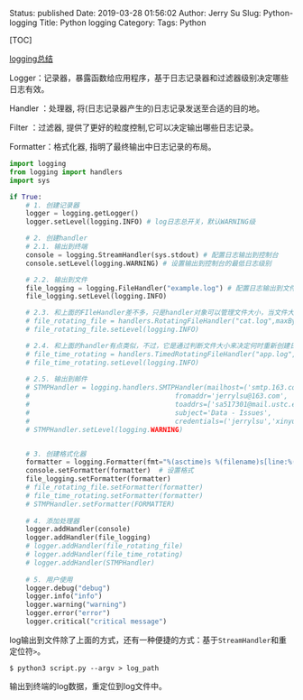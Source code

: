 Status: published
Date: 2019-03-28 01:56:02
Author: Jerry Su
Slug: Python-logging
Title: Python logging
Category: 
Tags: Python

[TOC]

[logging总结](https://juejin.im/post/5bc2bd3a5188255c94465d31)

Logger：记录器，暴露函数给应用程序，基于日志记录器和过滤器级别决定哪些日志有效。

Handler ：处理器, 将(日志记录器产生的)日志记录发送至合适的目的地。

Filter ：过滤器, 提供了更好的粒度控制,它可以决定输出哪些日志记录。

Formatter：格式化器, 指明了最终输出中日志记录的布局。


```python
import logging
from logging import handlers
import sys

if True:
    # 1. 创建记录器
    logger = logging.getLogger()
    logger.setLevel(logging.INFO) # log日志总开关，默认WARNING级

    # 2. 创建handler
    # 2.1. 输出到终端
    console = logging.StreamHandler(sys.stdout) # 配置日志输出到控制台
    console.setLevel(logging.WARNING) # 设置输出到控制台的最低日志级别

    # 2.2. 输出到文件
    file_logging = logging.FileHandler("example.log") # 配置日志输出到文件
    file_logging.setLevel(logging.INFO)

    # 2.3. 和上面的FIleHandler差不多，只是handler对象可以管理文件大小，当文件大于指定的大小后，会自动将当前文件改名，然后重新创建一个新的同名文件继续输出
    # file_rotating_file = handlers.RotatingFileHandler("cat.log",maxBytes=1024,backupCount=3)
    # file_rotating_file.setLevel(logging.INFO)

    # 2.4. 和上面的handler有点类似，不过，它是通过判断文件大小来决定何时重新创建日志文件，而是间隔一定的时候自动创建日志文件。代表每7天备份文件
    # file_time_rotating = handlers.TimedRotatingFileHandler("app.log",when="s",interval=10,backupCount=5)
    # file_time_rotating.setLevel(logging.INFO)
    
    # 2.5. 输出到邮件
    # STMPHandler = logging.handlers.SMTPHandler(mailhost=('smtp.163.com', 25),
    #                                    fromaddr='jerrylsu@163.com',
    #                                    toaddrs=['sa517301@mail.ustc.edu.cn'],
    #                                    subject='Data - Issues',
    #                                    credentials=('jerrylsu','xinyu102'))
    # STMPHandler.setLevel(logging.WARNING)


    # 3. 创建格式化器
    formatter = logging.Formatter(fmt="%(asctime)s %(filename)s[line:%(lineno)d]%(levelname)s - %(message)s", datefmt="%m/%d/%Y %I:%M:%S %p")  # 创建一个格式化对象
    console.setFormatter(formatter)  # 设置格式
    file_logging.setFormatter(formatter)
    # file_rotating_file.setFormatter(formatter)
    # file_time_rotating.setFormatter(formatter)
    # STMPHandler.setFormatter(FORMATTER)
    
    # 4. 添加处理器
    logger.addHandler(console)
    logger.addHandler(file_logging)
    # logger.addHandler(file_rotating_file)
    # logger.addHandler(file_time_rotating)
    # logger.addHandler(STMPHandler)
    
    # 5. 用户使用
    logger.debug("debug")
    logger.info("info")
    logger.warning("warning")
    logger.error("error")
    logger.critical("critical message")
```

log输出到文件除了上面的方式，还有一种便捷的方式：基于`StreamHandler`和重定位符`>`。

```
$ python3 script.py --argv > log_path
```

输出到终端的log数据，重定位到log文件中。